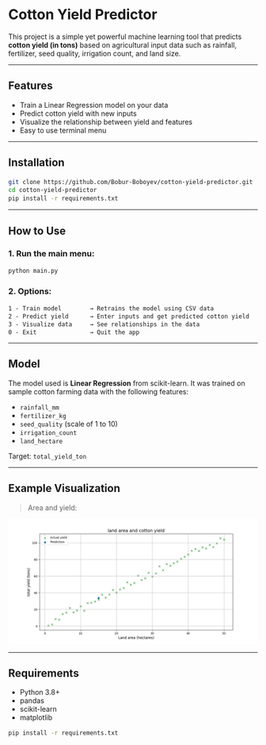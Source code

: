 
# Cotton Yield Predictor

This project is a simple yet powerful machine learning tool that predicts **cotton yield (in tons)** based on agricultural input data such as rainfall, fertilizer, seed quality, irrigation count, and land size.

---

## Features

- Train a Linear Regression model on your data
- Predict cotton yield with new inputs
- Visualize the relationship between yield and features
- Easy to use terminal menu

---

## Installation

```bash
git clone https://github.com/Bobur-Boboyev/cotton-yield-predictor.git
cd cotton-yield-predictor
pip install -r requirements.txt
```

---

## How to Use

### 1. Run the main menu:
```bash
python main.py
```

### 2. Options:
```
1 - Train model        → Retrains the model using CSV data
2 - Predict yield      → Enter inputs and get predicted cotton yield
3 - Visualize data     → See relationships in the data
0 - Exit               → Quit the app
```

---

## Model

The model used is **Linear Regression** from scikit-learn. It was trained on sample cotton farming data with the following features:

- `rainfall_mm`
- `fertilizer_kg`
- `seed_quality` (scale of 1 to 10)
- `irrigation_count`
- `land_hectare`

Target: `total_yield_ton`

---

## Example Visualization

> Area and yield:

![Area and yield](visualizations/cotton.png)

---

## Requirements

- Python 3.8+
- pandas
- scikit-learn
- matplotlib

```bash
pip install -r requirements.txt
```
